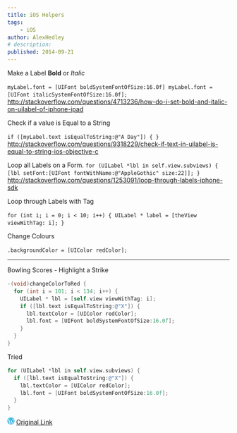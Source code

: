 ```yaml
---
title: iOS Helpers
tags:
    - iOS
author: AlexHedley
# description: 
published: 2014-09-21
---
```


Make a Label **Bold** or _Italic_

`myLabel.font = [UIFont boldSystemFontOfSize:16.0f] myLabel.font = [UIFont italicSystemFontOfSize:16.0f];` http://stackoverflow.com/questions/4713236/how-do-i-set-bold-and-italic-on-uilabel-of-iphone-ipad

Check if a value is Equal to a String

`if ([myLabel.text isEqualToString:@"A Day"]) { }` http://stackoverflow.com/questions/9318229/check-if-text-in-uilabel-is-equal-to-string-ios-objective-c

Loop all Labels on a Form. `for (UILabel *lbl in self.view.subviews) { [lbl setFont:[UIFont fontWithName:@"AppleGothic" size:22]]; }` http://stackoverflow.com/questions/1253091/loop-through-labels-iphone-sdk

Loop through Labels with Tag

`for (int i; i = 0; i < 10; i++) { UILabel * label = [theView viewWithTag: i]; }`

Change Colours

`.backgroundColor = [UIColor redColor];`

---

Bowling Scores - Highlight a Strike

```objectivec
-(void)changeColorToRed { 
  for (int i = 101; i < 134; i++) { 
    UILabel * lbl = [self.view viewWithTag: i]; 
    if ([lbl.text isEqualToString:@"X"]) { 
      lbl.textColor = [UIColor redColor]; 
      lbl.font = [UIFont boldSystemFontOfSize:16.0f];
    }
  }
}
```

Tried

```objectivec
for (UILabel *lbl in self.view.subviews) {
  if ([lbl.text isEqualToString:@"X"]) {
    lbl.textColor = [UIColor redColor];
    lbl.font = [UIFont boldSystemFontOfSize:16.0f];
  }
}
```

![Wordpress](../images/wordpress.png "Wordpress") [Original Link](https://alexhedley.wordpress.com/2014/09/21/ios-helpers/)
